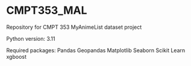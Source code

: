 # CMPT353_MAL
Repository for CMPT 353 MyAnimeList dataset project

Python version: 3.11

Required packages:
Pandas
Geopandas
Matplotlib
Seaborn
Scikit Learn
xgboost

